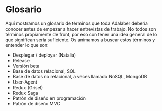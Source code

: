 # Glosario
Aquí mostramos un glosario de términos que toda Adalaber debería conocer antes de empezar a hacer entrevistas de trabajo. No todos son términos propiamente de front, por eso con tener una idea general de lo que significan sería suficiente. Os animamos a buscar estos términos y entender lo que son:

- Desplegar / deployar (Natalia)
- Release
- Versión beta
- Base de datos relacional, SQL
- Base de datos no relacional, a veces llamado NoSQL, MongoDB
- User-Agent
- Redux (Grisel)
- Redux Saga
- Patrón de diseño en programación
- Patrón de diseño MVC
